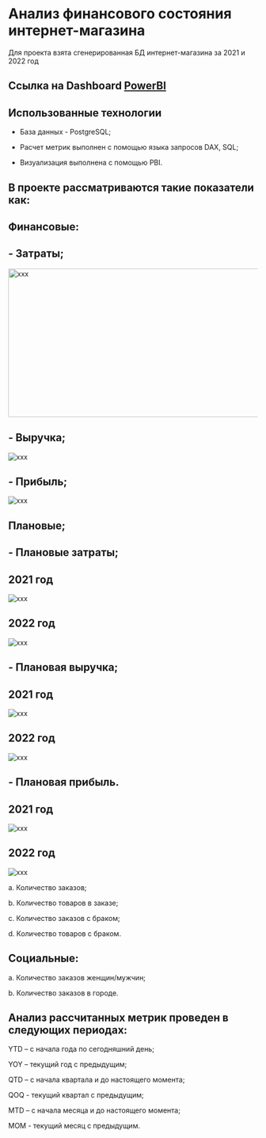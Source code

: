# Анализ финансового состояния интернет-магазина
Для проекта взята сгенерированная БД интернет-магазина за 2021 и 2022 год

## Ссылка на Dashboard [PowerBI](https://drive.google.com/drive/folders/1nsH0HnNUoO5D0C2rAXn0iKZTOlbbCJZ_?usp=drive_link)

## Использованные технологии

- База данных - PostgreSQL;

- Расчет метрик выполнен с помощью языка запросов DAX, SQL;

- Визуализация выполнена с помощью PBI.

## В проекте рассматриваются такие показатели как:

## Финансовые:

## - Затраты; 
  <image src="./img//cost/cost_2021_2022.png" alt="xxx" width = "600" height = "300" >

## - Выручка;
  <image src="./img//revenue/revenue_2021_2022.png" alt="xxx">

## - Прибыль;
  <image src="./img//profit/profit_2021_2022.png" alt="xxx">

## Плановые;

## - Плановые затраты;
## 2021 год
  <image src="./img//cost/2021/cost_plan_fact.png" alt="xxx">

## 2022 год
  <image src="./img//cost/2022/cost_plan_fact.png" alt="xxx">

## - Плановая выручка;

## 2021 год
  <image src="./img//revenue/2021/revenue_plan_fact.png" alt="xxx">

## 2022 год
  <image src="./img//revenue/2022/revenue_plan_fact.png" alt="xxx">

## - Плановая прибыль.
## 2021 год
  <image src="./img//profit/2021/profit_plan_fact.png" alt="xxx">

## 2022 год
<image src="./img//profit/2022/profit_plan_fact.png" alt="xxx">


a.  Количество заказов;

b.  Количество товаров в заказе;

c.  Количество заказов с браком;

d.  Количество товаров с браком.

## Социальные:

a.     Количество заказов женщин/мужчин;

b.     Количество заказов в городе.

## Анализ рассчитанных метрик проведен в следующих периодах: 

YTD – с начала года по сегодняшний день;

YOY – текущий год с предыдущим;

QTD – с начала квартала и до настоящего момента;

QOQ - текущий квартал с предыдущим;

MTD – с начала месяца и до настоящего момента;

MOM - текущий месяц с предыдущим.
